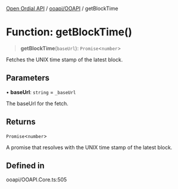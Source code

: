 [Open Ordial API](../../../README.md) / [ooapi/OOAPI](../README.md) / getBlockTime

# Function: getBlockTime()

> **getBlockTime**(`baseUrl`): `Promise`\<`number`\>

Fetches the UNIX time stamp of the latest block.

## Parameters

• **baseUrl**: `string` = `_baseUrl`

The baseUrl for the fetch.

## Returns

`Promise`\<`number`\>

A promise that resolves with the UNIX time stamp of the latest block.

## Defined in

ooapi/OOAPI.Core.ts:505
